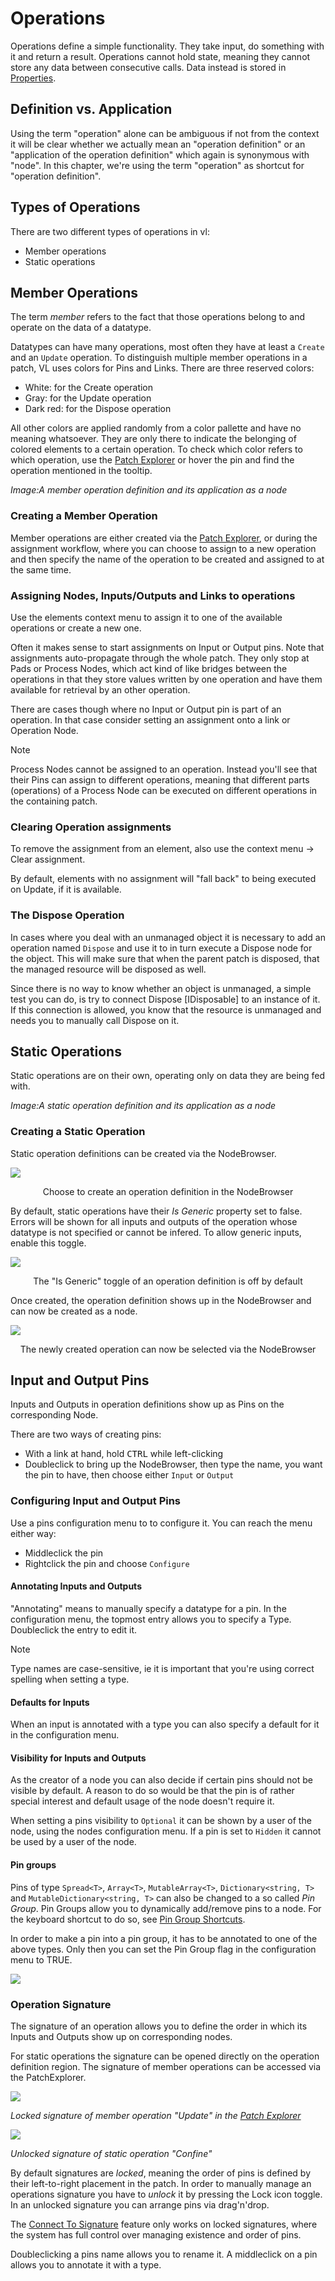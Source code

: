 # Operations

Operations define a simple functionality. They take input, do something with it and return a result. Operations cannot hold state, meaning they cannot store any data between consecutive calls. Data instead is stored in [Properties](properties.md). 

## Definition vs. Application

Using the term "operation" alone can be ambiguous if not from the context it will be clear whether we actually mean an "operation definition" or an "application of the operation definition" which again is synonymous with "node". In this chapter, we're using the term "operation" as shortcut for "operation definition". 

## Types of Operations

There are two different types of operations in vl:

* Member operations
* Static operations

## Member Operations
The term _member_ refers to the fact that those operations belong to and operate on the data of a datatype.

Datatypes can have many operations, most often they have at least a `Create` and an `Update` operation. To distinguish multiple member operations in a patch, VL uses colors for Pins and Links. There are three reserved colors: 
- White: for the Create operation
- Gray: for the Update operation
- Dark red: for the Dispose operation

All other colors are applied randomly from a color pallette and have no meaning whatsoever. They are only there to indicate the belonging of colored elements to a certain operation. To check which color refers to which operation, use the [Patch Explorer](../hde/patch-explorer.md) or hover the pin and find the operation mentioned in the tooltip.  

*Image:A member operation definition and its application as a node*

### Creating a Member Operation
Member operations are either created via the [Patch Explorer](../hde/patch-explorer.md), or during the assignment workflow, where you can choose to assign to a new operation and then specify the name of the operation to be created and assigned to at the same time.

### Assigning Nodes, Inputs/Outputs and Links to operations

Use the elements context menu to assign it to one of the available operations or create a new one. 

Often it makes sense to start assignments on Input or Output pins. Note that assignments auto-propagate through the whole patch. They only stop at Pads or Process Nodes, which act kind of like bridges between the operations in that they store values written by one operation and have them available for retrieval by an other operation. 

There are cases though where no Input or Output pin is part of an operation. In that case consider setting an assignment onto a link or Operation Node.

> [!NOTE]
> Process Nodes cannot be assigned to an operation. Instead you'll see that their Pins can assign to different operations, meaning that different parts (operations) of a Process Node can be executed on different operations in the containing patch. 

### Clearing Operation assignments

To remove the assignment from an element, also use the context menu -> Clear assignment. 

By default, elements with no assignment will "fall back" to being executed on Update, if it is available. 

### The Dispose Operation

In cases where you deal with an unmanaged object it is necessary to add an operation named `Dispose` and use it to in turn execute a Dispose node for the object. This will make sure that when the parent patch is disposed, that the managed resource will be disposed as well. 

Since there is no way to know whether an object is unmanaged, a simple test you can do, is try to connect Dispose [IDisposable] to an instance of it. If this connection is allowed, you know that the resource is unmanaged and needs you to manually call Dispose on it.

## Static Operations
Static operations are on their own, operating only on data they are being fed with.

*Image:A static operation definition and its application as a node*

### Creating a Static Operation
Static operation definitions can be created via the NodeBrowser.

![](../../images/language/vl-Operations-Static-NodeBrowser.png)
<center>Choose to create an operation definition in the NodeBrowser</center>

By default, static operations have their _Is Generic_ property set to false. Errors will be shown for all inputs and outputs of the operation whose datatype is not specified or cannot be infered. To allow generic inputs, enable this toggle.

![](../../images/language/vl-Utils-StaticOperation-GenericToggle.png)
<center>The "Is Generic" toggle of an operation definition is off by default</center>

Once created, the operation definition shows up in the NodeBrowser and can now be created as a node.

![](../../images/language/vl-Operations-Static-MyOperation-NodeBrowser.png)
<center>The newly created operation can now be selected via the NodeBrowser</center>

## Input and Output Pins
Inputs and Outputs in operation definitions show up as Pins on the corresponding Node.

There are two ways of creating pins:
- With a link at hand, hold <span class="keyseq"><kbd>CTRL</kbd></span> while left-clicking
- Doubleclick to bring up the NodeBrowser, then type the name, you want the pin to have, then choose either `Input` or `Output`

### Configuring Input and Output Pins
Use a pins configuration menu to to configure it. You can reach the menu either way:
- Middleclick the pin
- Rightclick the pin and choose `Configure`

#### Annotating Inputs and Outputs
"Annotating" means to manually specify a datatype for a pin. In the configuration menu, the topmost entry allows you to specify a Type. Doubleclick the entry to edit it. 

> [!NOTE]
> Type names are case-sensitive, ie it is important that you're using correct spelling when setting a type.

#### Defaults for Inputs
When an input is annotated with a type you can also specify a default for it in the configuration menu. 

#### Visibility for Inputs and Outputs
As the creator of a node you can also decide if certain pins should not be visible by default. A reason to do so would be that the pin is of rather special interest and default usage of the node doesn't require it. 

When setting a pins visibility to `Optional` it can be shown by a user of the node, using the nodes configuration menu. If a pin is set to `Hidden` it cannot be used by a user of the node. 

#### Pin groups
Pins of type `Spread<T>`, `Array<T>`, `MutableArray<T>`, `Dictionary<string, T>` and `MutableDictionary<string, T>` can also be changed to a so called _Pin Group_. Pin Groups allow you to dynamically add/remove pins to a node. For the keyboard shortcut to do so, see [Pin Group Shortcuts](../hde/keyboard-shortcuts.md#pin-groups).

In order to make a pin into a pin group, it has to be annotated to one of the above types. Only then you can set the Pin Group flag in the configuration menu to TRUE.

![](../../images/language/PinGroup.png)

### Operation Signature
The signature of an operation allows you to define the order in which its Inputs and Outputs show up on corresponding nodes.

For static operations the signature can be opened directly on the operation definition region. The signature of member operations can be accessed via the PatchExplorer.

![](2024-07-10-10-55-21.png)

*Locked signature of member operation "Update" in the [Patch Explorer](patch-explorer.md)*

![](2024-07-10-10-56-32.png)

*Unlocked signature of static operation "Confine"*

By default signatures are *locked*, meaning the order of pins is defined by their left-to-right placement in the patch. In order to manually manage an operations signature you have to *unlock* it by pressing the Lock icon toggle. In an unlocked signature you can arrange pins via drag'n'drop.

The [Connect To Signature](../extending/forwarding.md#connect-to-signature) feature only works on locked signatures, where the system has full control over managing existence and order of pins.

Doubleclicking a pins name allows you to rename it. A middleclick on a pin allows you to annotate it with a type.
